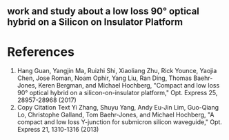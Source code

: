 ## work and study about a low loss 90° optical hybrid on a Silicon on Insulator Platform
# References
1. Hang Guan, Yangjin Ma, Ruizhi Shi, Xiaoliang Zhu, Rick Younce, Yaojia Chen, Jose Roman, Noam Ophir, Yang Liu, Ran Ding, Thomas Baehr-Jones, Keren Bergman, and Michael Hochberg, "Compact and low loss 90° optical hybrid on a silicon-on-insulator platform," Opt. Express 25, 28957-28968 (2017) 
2. Copy Citation Text
Yi Zhang, Shuyu Yang, Andy Eu-Jin Lim, Guo-Qiang Lo, Christophe Galland, Tom Baehr-Jones, and Michael Hochberg, "A compact and low loss Y-junction for submicron silicon waveguide," Opt. Express 21, 1310-1316 (2013) 

